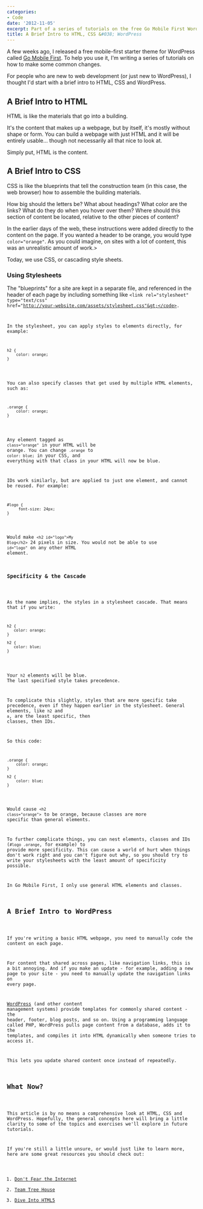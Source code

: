 ```yaml
---
categories:
- Code
date: '2012-11-05'
excerpt: Part of a series of tutorials on the free Go Mobile First WordPress theme.
title: A Brief Intro to HTML, CSS &#038; WordPress
---
```


A few weeks ago, I released a free mobile-first starter theme for WordPress called <a href="http://cferdinandi.github.com/go-mobile-first/">Go Mobile First</a>. To help you use it, I'm writing a series of tutorials on how to make some common changes.

For people who are new to web development (or just new to WordPress), I thought I'd start with a brief intro to HTML, CSS and WordPress.
<!--more-->
<h2>A Brief Intro to HTML</h2>

HTML is like the materials that go into a building.

It's the content that makes up a webpage, but by itself, it's mostly without shape or form. You can build a webpage with just HTML and it will be entirely usable... though not necessarily all that nice to look at.

Simply put, HTML is the content.

<h2>A Brief Intro to CSS</h2>

CSS is like the blueprints that tell the construction team (in this case, the web browser) how to assemble the building materials.

How big should the letters be? What about headings? What color are the links? What do they do when you hover over them? Where should this section of content be located, relative to the other pieces of content?

In the earlier days of the web, these instructions were added directly to the content on the page. If you wanted a header to be orange, you would type <code class="language-css">color="orange"</code>. As you could imagine, on sites with a lot of content, this was an unrealistic amount of work.>

Today, we use CSS, or cascading style sheets.

<h3>Using Stylesheets</h3>

The "blueprints" for a site are kept in a separate file, and referenced in the header of each page by including something like <code class="language-markup">&lt;link rel="stylesheet" type="text/css" href="http://your-website.com/assets/stylesheet.css"&gt;</code>.

In the stylesheet, you can apply styles to elements directly, for example:

<pre><code class="language-css">h2 {
    color: orange;
}</code></pre>

You can also specify classes that get used by multiple HTML elements, such as:

<pre><code class="language-css">.orange {
    color: orange;
}</code></pre>

Any element tagged as <code class="language-css">class="orange"</code> in your HTML will be orange. You can change <code class="language-css">.orange</code> to <code class="language-css">color: blue;</code> in your CSS, and everything with that class in your HTML will now be blue.

IDs work similarly, but are applied to just one element, and cannot be reused. For example:

<pre><code class="language-css">#logo {
     font-size: 24px;
}</code></pre>

Would make <code class="language-markup">&lt;h2 id="logo"&gt;My Blog&lt;/h2&gt;</code> 24 pixels in size. You would not be able to use <code class="language-markup">id="logo"</code> on any other HTML element.

<h3>Specificity & the Cascade</h3>

As the name implies, the styles in a stylesheet cascade. That means that if you write:

<pre><code class="language-css">h2 {
   color: orange;
}

h2 {
   color: blue;
}</code></pre>

Your <code class="language-markup">h2</code> elements will be blue. The last specified style takes precedence.

To complicate this slightly, styles that are more specific take precedence, even if they happen earlier in the stylesheet. General elements, like <code class="language-markup">h2</code> and <code class="language-markup">a</code>, are the least specific, then classes, then IDs.

So this code:

<pre><code class="language-css">.orange {
    color: orange;
}

h2 {
    color: blue;
}</code></pre>

Would cause <code class="language-markup">&lt;h2 class="orange"&gt;</code> to be orange, because classes are more specific than general elements.

To further complicate things, you can nest elements, classes and IDs (<code class="language-css">#logo .orange</code>, for example) to provide more specificity. This can cause a world of hurt when things don't work right and you can't figure out why, so you should try to write your stylesheets with the least amount of specificity possible.

In Go Mobile First, I only use general HTML elements and classes.

<h2>A Brief Intro to WordPress</h2>

If you're writing a basic HTML webpage, you need to manually code the content on each page.

For content that shared across pages, like navigation links, this is a bit annoying. And if you make an update - for example, adding a new page to your site - you need to manually update the navigation links on every page.

<a href="http://wordpress.org/">WordPress</a> (and other content management systems) provide templates for commonly shared content - the header, footer, blog posts, and so on. Using a programming language called PHP, WordPress pulls page content from a database, adds it to the templates, and compiles it into HTML dynamically when someone tries to access it.

This lets you update shared content once instead of repeatedly.

<h2>What Now?</h2>

This article is by no means a comprehensive look at HTML, CSS and WordPress. Hopefully, the general concepts here will bring a little clarity to some of the topics and exercises we'll explore in future tutorials.

If you're still a little unsure, or would just like to learn more, here are some great resources you should check out:

<ol>
<li><a href="http://www.dontfeartheinternet.com/">Don't Fear the Internet</a></li>
<li><a href="http://teamtreehouse.com/library">Team Tree House</a></li>
<li><a href="http://diveintohtml5.info/">Dive Into HTML5</a></li>
</ol>